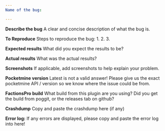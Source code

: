 ```yaml
---
Name of the bug:

---
```


**Describe the bug**
A clear and concise description of what the bug is.

**To Reproduce**
Steps to reproduce the bug:
1. 
2.
3. 

**Expected results**
What did you expect the results to be?

**Actual results**
What was the actual results?

**Screenshots**
If applicable, add screenshots to help explain your problem.

**Pocketmine version**
Latest is not a valid answer! Please give us the exact pocketmine API / version so we know where the issue could be from.


**FactionsPro build**
What build from this plugin are you using? Did you get the build from poggit, or the releases tab on github?

**Crashdump**
Copy and paste the crashdump here (if any)

**Error log:**
If any errors are displayed, please copy and paste the error log into here!
